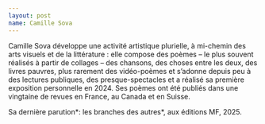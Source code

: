 ```yaml
---
layout: post
name: Camille Sova
---
```

Camille Sova développe une activité artistique plurielle, à mi-chemin des arts visuels et de la littérature : elle compose des poèmes – le plus souvent réalisés à partir de collages – des chansons, des choses entre les deux, des livres pauvres, plus rarement des vidéo-poèmes et s’adonne depuis peu à des lectures publiques, des presque-spectacles et a réalisé sa première exposition personnelle en 2024. Ses poèmes ont été publiés dans une vingtaine de revues en France, au Canada et en Suisse.

Sa dernière parution*: les branches des autres*, aux éditions MF, 2025.